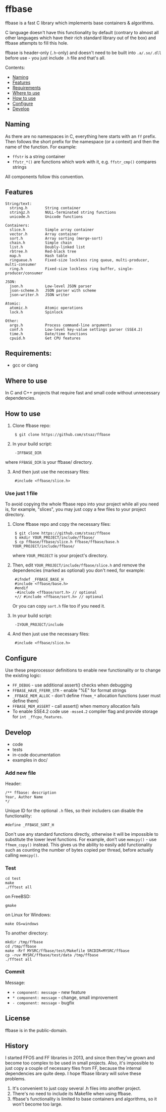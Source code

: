 # ffbase

ffbase is a fast C library which implements base containers & algorithms.

C language doesn't have this functionality by default (contrary to almost all other languages which have their rich standard library out of the box) and ffbase attempts to fill this hole.

ffbase is header-only (`.h`-only) and doesn't need to be built into `.a/.so/.dll` before use - you just include `.h` file and that's all.

Contents:

* [Naming](#naming)
* [Features](#features)
* [Requirements](#requirements)
* [Where to use](#where-to-use)
* [How to use](#how-to-use)
* [Configure](#configure)
* [Develop](#develop)


## Naming

As there are no namespaces in C, everything here starts with an `ff` prefix.  Then follows the short prefix for the namespace (or a context) and then the name of the function.  For example:

* `ffstr` is a string container
* `ffstr_*()` are functions which work with it, e.g. `ffstr_cmp()` compares strings

All components follow this convention.


## Features

```
String/text:
  string.h        String container
  stringz.h       NULL-terminated string functions
  unicode.h       Unicode functions

Containers:
  slice.h         Simple array container
  vector.h        Array container
  sort.h          Array sorting (merge-sort)
  chain.h         Simple chain
  list.h          Doubly-linked list
  rbtree.h        Red-black tree
  map.h           Hash table
  ringueue.h      Fixed-size lockless ring queue, multi-producer, multi-consumer
  ring.h          Fixed-size lockless ring buffer, single-producer/consumer

JSON:
  json.h          Low-level JSON parser
  json-scheme.h   JSON parser with scheme
  json-writer.h   JSON writer

Atomic:
  atomic.h        Atomic operations
  lock.h          Spinlock

Other:
  args.h          Process command-line arguments
  conf.h          Low-level key-value settings parser (SSE4.2)
  time.h          Date/time functions
  cpuid.h         Get CPU features
```

## Requirements:

* gcc or clang


## Where to use

In C and C++ projects that require fast and small code without unnecessary dependencies.


## How to use

1. Clone ffbase repo:

		$ git clone https://github.com/stsaz/ffbase

2. In your build script:

		-IFFBASE_DIR

where `FFBASE_DIR` is your ffbase/ directory.

3. And then just use the necessary files:

		#include <ffbase/slice.h>


### Use just 1 file

To avoid copying the whole ffbase repo into your project while all you need is, for example, "slices", you may just copy a few files to your project directory.

1. Clone ffbase repo and copy the necessary files:

		$ git clone https://github.com/stsaz/ffbase
		$ mkdir YOUR_PROJECT/include/ffbase/
		$ cp ffbase/ffbase/slice.h ffbase/ffbase/base.h  YOUR_PROJECT/include/ffbase/

	where `YOUR_PROJECT` is your project's directory.

2. Then, edit `YOUR_PROJECT/include/ffbase/slice.h` and remove the dependencies (marked as optional) you don't need, for example:

		#ifndef _FFBASE_BASE_H
		#include <ffbase/base.h>
		#endif
		-#include <ffbase/sort.h> // optional
		+// #include <ffbase/sort.h> // optional

	Or you can copy `sort.h` file too if you need it.

3. In your build script:

		-IYOUR_PROJECT/include

4. And then just use the necessary files:

		#include <ffbase/slice.h>


## Configure

Use these preprocessor definitions to enable new functionality or to change the existing logic:

* `FF_DEBUG` - use additional assert() checks when debugging
* `FFBASE_HAVE_FFERR_STR` - enable "%E" for format strings
* `_FFBASE_MEM_ALLOC` - don't define `ffmem_*` allocation functions (user must define them)
* `FFBASE_MEM_ASSERT` - call assert() when memory allocation fails
* To enable SSE4.2 code use `-msse4.2` compiler flag and provide storage for `int _ffcpu_features`.


## Develop

* code
* tests
* in-code documentation
* examples in doc/

### Add new file

Header:

	/** ffbase: description
	Year, Author Name
	*/

Unique ID for the optional `.h` files, so their includers can disable the functionality:

	#define _FFBASE_SORT_H

Don't use any standard functions directly, otherwise it will be impossible to substitute the lower level functions.  For example, don't use `memcpy()` - use `ffmem_copy()` instead.  This gives us the ability to easily add functionality such as counting the number of bytes copied per thread, before actually calling `memcpy()`.

### Test

	cd test
	make
	./fftest all

on FreeBSD:

	gmake

on Linux for Windows:

	make OS=windows

To another directory:

	mkdir /tmp/ffbase
	cd /tmp/ffbase
	make -Rrf MYSRC/ffbase/test/Makefile SRCDIR=MYSRC/ffbase
	cp -ruv MYSRC/ffbase/test/data /tmp/ffbase
	./fftest all

### Commit

Message:

* `+ component: message` - new feature
* `* component: message` - change, small improvement
* `- component: message` - bugfix


## License

ffbase is in the public-domain.


## History

I started FFOS and FF libraries in 2013, and since then they've grown and become too complex to be used in small projects.  Also, it's impossible to just copy a couple of necessary files from FF, because the internal dependencies are quite deep.  I hope ffbase library will solve these problems.

1. It's convenient to just copy several .h files into another project.
2. There's no need to include its Makefile when using ffbase.
3. ffbase's functionality is limited to base containers and algorithms, so it won't become too large.
